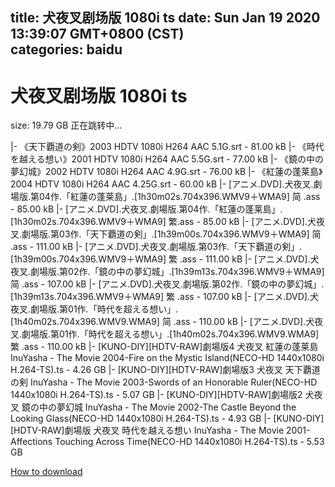 
title: 犬夜叉剧场版 1080i ts
date: Sun Jan 19 2020 13:39:07 GMT+0800 (CST)    
categories: baidu
---

# 犬夜叉剧场版 1080i ts
size: 19.79 GB
 正在跳转中...
 
|- 《天下覇道の剣》2003 HDTV 1080i H264 AAC 5.1G.srt - 81.00 kB
|- 《時代を越える想い》2001 HDTV 1080i H264 AAC 5.5G.srt - 77.00 kB
|- 《鏡の中の夢幻城》2002 HDTV 1080i H264 AAC 4.9G.srt - 76.00 kB
|- 《紅蓮の蓬莱島》2004 HDTV 1080i H264 AAC 4.25G.srt - 60.00 kB
|- [アニメ.DVD].犬夜叉.劇場版.第04作.「紅蓮の蓬莱島」.[1h30m02s.704x396.WMV9＋WMA9] 简 .ass - 85.00 kB
|- [アニメ.DVD].犬夜叉.劇場版.第04作.「紅蓮の蓬莱島」.[1h30m02s.704x396.WMV9＋WMA9] 繁.ass - 85.00 kB
|- [アニメ.DVD].犬夜叉.劇場版.第03作.「天下覇道の剣」.[1h39m00s.704x396.WMV9＋WMA9] 简 .ass - 111.00 kB
|- [アニメ.DVD].犬夜叉.劇場版.第03作.「天下覇道の剣」.[1h39m00s.704x396.WMV9＋WMA9] 繁 .ass - 111.00 kB
|- [アニメ.DVD].犬夜叉.劇場版.第02作.「鏡の中の夢幻城」.[1h39m13s.704x396.WMV9＋WMA9] 简 .ass - 107.00 kB
|- [アニメ.DVD].犬夜叉.劇場版.第02作.「鏡の中の夢幻城」.[1h39m13s.704x396.WMV9＋WMA9] 繁 .ass - 107.00 kB
|- [アニメ.DVD].犬夜叉.劇場版.第01作.「時代を超える想い」.[1h40m02s.704x396.WMV9.WMA9] 简 .ass - 110.00 kB
|- [アニメ.DVD].犬夜叉.劇場版.第01作.「時代を超える想い」.[1h40m02s.704x396.WMV9.WMA9] 繁 .ass - 110.00 kB
|- [KUNO-DIY][HDTV-RAW]劇場版4 犬夜叉 紅蓮の蓬莱島 InuYasha - The Movie 2004-Fire on the Mystic Island(NECO-HD 1440x1080i H.264-TS).ts - 4.26 GB
|- [KUNO-DIY][HDTV-RAW]劇場版3 犬夜叉 天下覇道の剣 InuYasha - The Movie 2003-Swords of an Honorable Ruler(NECO-HD 1440x1080i H.264-TS).ts - 5.07 GB
|- [KUNO-DIY][HDTV-RAW]劇場版2 犬夜叉 鏡の中の夢幻城 InuYasha - The Movie 2002-The Castle Beyond the Looking Glass(NECO-HD 1440x1080i H.264-TS).ts - 4.93 GB
|- [KUNO-DIY][HDTV-RAW]劇場版 犬夜叉 時代を越える想い InuYasha - The Movie 2001-Affections Touching Across Time(NECO-HD 1440x1080i H.264-TS).ts - 5.53 GB

[How to download](https://bpcam.bemobtrk.com/go/2ceec3aa-1ca2-46d6-b9ff-aaa5c184517c?jno=2714)